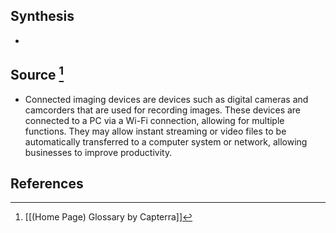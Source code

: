 ## Synthesis
- 
## Source [^1]
- Connected imaging devices are devices such as digital cameras and camcorders that are used for recording images. These devices are connected to a PC via a Wi-Fi connection, allowing for multiple functions. They may allow instant streaming or video files to be automatically transferred to a computer system or network, allowing businesses to improve productivity.
## References

[^1]: [[(Home Page) Glossary by Capterra]]